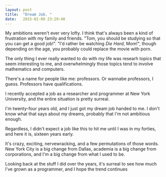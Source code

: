 ```yaml
---
layout: post
title:  "Dream Job. "
date:   2015-02-09 23:29:40
---
```


My ambitions weren't ever very lofty.  I think that's always been a kind of frustration with my family and friends.  "Tom, you should be studying so that you can get a good job!".  "I'd rather be watching *Die Hard*, Mom!", though depending on the age, you probably could replace the movie with porn.

The only thing I ever really wanted to do with my life was researh topics that seem interesting to me, and overwhelmingly those topics tend to involve mathematics and computers.

There's a name for people like me: professors.  Or wannabe professors, I guess. Professors have qualifications.

I recently accepted a job as a researcher and programmer at New York University, and the entire situation is pretty surreal.

I'm twenty-four years old, and I just got my dream job handed to me.   I don't know what that says about my dreams, probably that I'm not ambitious enough.

Regardless, I didn't expect a job like this to hit me until I was in my forties, and here it is, sixteen years early.

It's crazy, exciting, nervewracking, and a few permutations of those words. New York City is a big change from Dallas, academia is a big change from corporations, and I'm a big change from what I used to be.

Looking back at the stuff I did over the years, it's surreal to see how much I've grown as a programmer, and I hope the trend continues
